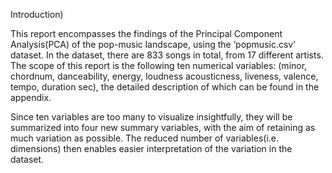 Introduction)


This report encompasses the findings of the Principal Component Analysis(PCA) of the pop-music
landscape, using the ’popmusic.csv’ dataset.
In the dataset, there are 833 songs in total, from 17 different artists. The scope of this report is the
following ten numerical variables: (minor, chordnum, danceability, energy, loudness acousticness,
liveness, valence, tempo, duration sec), the detailed description of which can be found in the
appendix.


Since ten variables are too many to visualize insightfully, they will be summarized into four
new summary variables, with the aim of retaining as much variation as possible. The reduced
number of variables(i.e. dimensions) then enables easier interpretation of the variation in the
dataset.
